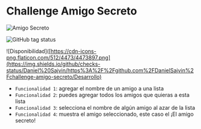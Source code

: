 # Challenge Amigo Secreto
![Amigo Secreto](https://cdn-icons-png.flaticon.com/512/4473/4473897.png)

<img alt="GitHub tag status" src="https://img.shields.io/github/checks-status/Daniel%20Sajvin/https%3A%2F%2Fgithub.com%2FDanielSajvin%2Fchallenge-amigo-secreto/Desarrollo">

![Disponibilidad]([https://cdn-icons-png.flaticon.com/512/4473/4473897.png](https://img.shields.io/github/checks-status/Daniel%20Sajvin/https%3A%2F%2Fgithub.com%2FDanielSajvin%2Fchallenge-amigo-secreto/Desarrollo)

- `Funcionalidad 1`: agregar el nombre de un amigo a una lista
- `Funcionalidad 2`: puedes agregar todos los amigos que quieras a esta lista
- `Funcionalidad 3`: selecciona el nombre de algún amigo al azar de la lista
- `Funcionalidad 4`: muestra el amigo seleccionado, este caso el ¡El amigo secreto!
